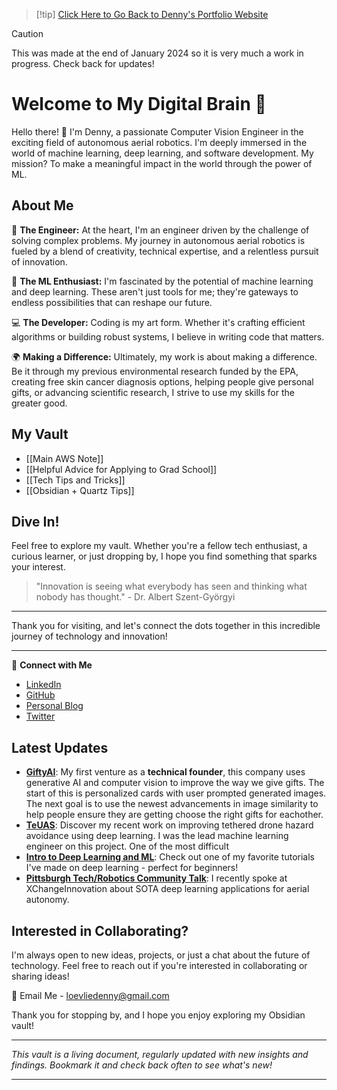> [!tip]  [Click Here to Go Back to Denny's Portfolio Website](https://www.loevliedl.com)

> [!caution]
> This was made at the end of January 2024 so it is very much a work in progress.  Check back for updates!
> 

# Welcome to My Digital Brain 🧠

Hello there! 👋 I'm Denny, a passionate Computer Vision Engineer in the exciting field of autonomous aerial robotics. I'm deeply immersed in the world of machine learning, deep learning, and software development. My mission? To make a meaningful impact in the world through the power of ML.

## About Me

🤖 **The Engineer:** At the heart, I'm an engineer driven by the challenge of solving complex problems. My journey in autonomous aerial robotics is fueled by a blend of creativity, technical expertise, and a relentless pursuit of innovation.

🧠 **The ML Enthusiast:** I'm fascinated by the potential of machine learning and deep learning. These aren't just tools for me; they're gateways to endless possibilities that can reshape our future.

💻 **The Developer:** Coding is my art form. Whether it's crafting efficient algorithms or building robust systems, I believe in writing code that matters.

🌍 **Making a Difference:** Ultimately, my work is about making a difference. Be it through my previous environmental research funded by the EPA, creating free skin cancer diagnosis options, helping people give personal gifts, or advancing scientific research, I strive to use my skills for the greater good.

## My Vault

- [[Main AWS Note]]
- [[Helpful Advice for Applying to Grad School]]
- [[Tech Tips and Tricks]]
- [[Obsidian + Quartz Tips]]


## Dive In!

Feel free to explore my vault. Whether you're a fellow tech enthusiast, a curious learner, or just dropping by, I hope you find something that sparks your interest.

> "Innovation is seeing what everybody has seen and thinking what nobody has thought." - Dr. Albert Szent-Györgyi

---

Thank you for visiting, and let's connect the dots together in this incredible journey of technology and innovation!

---

🔗 **Connect with Me**
- [LinkedIn](https://www.linkedin.com/in/dennisloevlie/)
- [GitHub](https://github.com/loevlie)
- [Personal Blog](https://medium.com/@dennyloevlie)
- [Twitter](https://twitter.com/DennisLoevlie)

## Latest Updates

- **[GiftyAI](https://gifty.com.co/)**: My first venture as a **technical founder**, this company uses generative AI and computer vision to improve the way we give gifts.  The start of this is personalized cards with user prompted generated images.  The next goal is to use the newest advancements in image similarity to help people ensure they are getting choose the right gifts for eachother.
- **[TeUAS](https://www.duality.ai/blog/kef-robotics-tethered-drones#:~:text=The%20KEF%20team%20took%20on,demonstrations%20in%20diverse%20operational%20environments.)**: Discover my recent work on improving tethered drone hazard avoidance using deep learning.  I was the lead machine learning engineer on this project.  One of the most difficult 
- **[Intro to Deep Learning and ML](https://medium.com/towards-data-science/logistic-regression-with-pytorch-3c8bbea594be)**: Check out one of my favorite tutorials I've made on deep learning - perfect for beginners!
- **[Pittsburgh Tech/Robotics Community Talk](https://xchangepgh2023.sched.com/event/1LdC7/an-interactive-exploration-of-computer-vision-for-unmanned-aerial-vehicles-uavs)**: I recently spoke at XChangeInnovation about SOTA deep learning applications for aerial autonomy.

## Interested in Collaborating?

I'm always open to new ideas, projects, or just a chat about the future of technology. Feel free to reach out if you're interested in collaborating or sharing ideas!

📧 Email Me - loevliedenny@gmail.com

Thank you for stopping by, and I hope you enjoy exploring my Obsidian vault!

---

*This vault is a living document, regularly updated with new insights and findings. Bookmark it and check back often to see what's new!*

---

